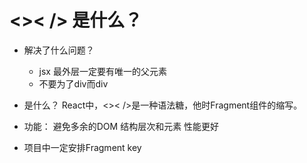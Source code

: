 # <>< /> 是什么？
- 解决了什么问题？
    - jsx 最外层一定要有唯一的父元素
    - 不要为了div而div
- 是什么？
    React中，<>< />是一种语法糖，他时Fragment组件的缩写。
    
- 功能：
    避免多余的DOM 结构层次和元素
    性能更好 

- 项目中一定安排Fragment key 